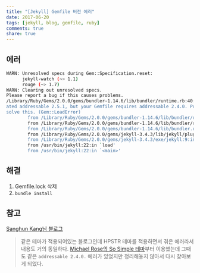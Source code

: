 ```yaml
---
title: "[Jekyll] Gemfile 버전 에러"
date: 2017-06-20
tags: [jekyll, blog, gemfile, ruby]
comments: true
share: true
---
```


## 에러

```sh
WARN: Unresolved specs during Gem::Specification.reset:
      jekyll-watch (~> 1.1)
      rouge (~> 1.7)
WARN: Clearing out unresolved specs.
Please report a bug if this causes problems.
/Library/Ruby/Gems/2.0.0/gems/bundler-1.14.6/lib/bundler/runtime.rb:40:in `block in setup': You have already activ
ated addressable 2.5.1, but your Gemfile requires addressable 2.4.0. Prepending `bundle exec` to your command may
solve this. (Gem::LoadError)
        from /Library/Ruby/Gems/2.0.0/gems/bundler-1.14.6/lib/bundler/runtime.rb:25:in `map'
        from /Library/Ruby/Gems/2.0.0/gems/bundler-1.14.6/lib/bundler/runtime.rb:25:in `setup'
        from /Library/Ruby/Gems/2.0.0/gems/bundler-1.14.6/lib/bundler.rb:100:in `setup'
        from /Library/Ruby/Gems/2.0.0/gems/jekyll-3.4.3/lib/jekyll/plugin_manager.rb:36:in `require_from_bundler'
        from /Library/Ruby/Gems/2.0.0/gems/jekyll-3.4.3/exe/jekyll:9:in `<top (required)>'
        from /usr/bin/jekyll:22:in `load'
        from /usr/bin/jekyll:22:in `<main>'
```

## 해결

1. Gemfile.lock 삭제
2. `bundle install`

## 참고

[Sanghun Kang님 블로그](http://sanghun.xyz/jekyll-error/)

> 같은 테마가 적용되어있는 블로그인데 HPSTR 테마를 적용하면서 겪은 에러라서 내용도 거의 동일하다. [Michael Rose의 So Simple 테마](https://mademistakes.com/work/so-simple-jekyll-theme/)부터 이용했는데 그때도 같은 `addressable 2.4.0.` 에러가 있었지만 정리해놓지 않아서 다시 찾아보게 되었다.
